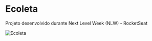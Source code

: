 # Ecoleta
Projeto desenvolvido durante Next Level Week (NLW) - RocketSeat

![Ecoleta](https://i.imgur.com/4pP93rxl.png)
